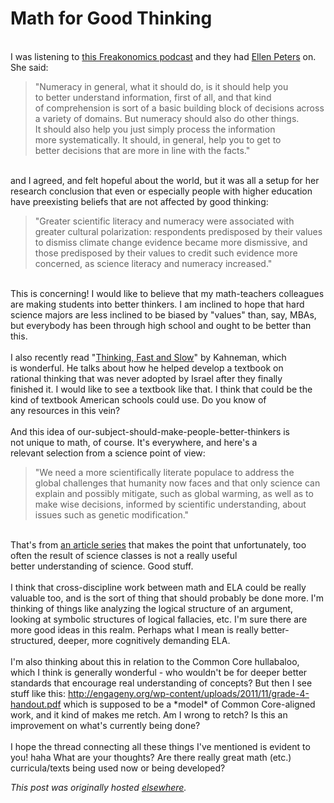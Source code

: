 # Math for Good Thinking

<div>
<br>I was listening to <a href="http://www.freakonomics.com/2011/11/23/the-truth-is-out-there%E2%80%A6isn%E2%80%99t-it-a-new-freakonomics-radio-podcast/">this Freakonomics podcast</a>&#160;and they had <a href="http://faculty.psy.ohio-state.edu/peters/">Ellen Peters</a> on. She said:<br><blockquote class="tr_bq">"Numeracy in general, what it should do, is it should help you to&#160;better understand information, first of all, and that kind of&#160;comprehension is sort of a basic building block of decisions across a&#160;variety of domains. But numeracy should also do other things. It&#160;should also help you just simply process the information more&#160;systematically. It should, in general, help you to get to better&#160;decisions that are more in line with the facts."</blockquote>
<br>and I agreed, and felt hopeful about the world, but it was all a setup&#160;for her research conclusion that even or especially people with&#160;higher education have preexisting beliefs that are not affected by&#160;good thinking:<br><blockquote class="tr_bq">"Greater scientific literacy and numeracy were associated with greater&#160;cultural polarization: respondents predisposed by their values to&#160;dismiss climate change evidence became more dismissive, and those&#160;predisposed by their values to credit such evidence more concerned, as&#160;science literacy and numeracy increased."</blockquote>
<br>This is concerning! I would like to believe that my math-teachers colleagues are making students into better&#160;thinkers. I am inclined to hope that hard science majors are less&#160;inclined to be biased by "values" than, say, MBAs, but everybody has&#160;been through high school and ought to be better than this.<br><br>I also recently read "<a href="http://www.amazon.com/Thinking-Fast-Slow-Daniel-Kahneman/dp/0374275637">Thinking, Fast and Slow</a>" by Kahneman, which is&#160;wonderful. He talks about how he helped develop a textbook on rational&#160;thinking that was never adopted by Israel after they finally finished&#160;it. I would like to see a textbook like that. I think that could be&#160;the kind of textbook American schools could use. Do you know of any&#160;resources in this vein?<br><br>And this idea of our-subject-should-make-people-better-thinkers is not&#160;unique to math, of course. It's everywhere, and here's a relevant&#160;selection from a science point of view:<br><blockquote class="tr_bq">"We need a more scientifically literate populace to address the global&#160;challenges that humanity now faces and that only science can explain&#160;and possibly mitigate, such as global warming, as well as to make wise&#160;decisions, informed by scientific understanding, about issues such as&#160;genetic modification."</blockquote>
<br>That's from <a href="http://www.science20.com/carl_wieman/why_not_try_scientific_approach_science_education">an article series</a> that makes the point that unfortunately,&#160;too often the result of science classes is not a really useful better&#160;understanding of science. Good stuff.<br><br>I think that cross-discipline work between math and ELA could be&#160;really valuable too, and is the sort of thing that should probably be&#160;done more. I'm thinking of things like analyzing the logical structure&#160;of an argument, looking at symbolic structures of logical fallacies,&#160;etc. I'm sure there are more good ideas in this realm. Perhaps what I&#160;mean is really better-structured, deeper, more cognitively demanding&#160;ELA.<br><br>I'm also thinking about this in relation to the Common Core&#160;hullabaloo, which I think is generally wonderful - who wouldn't be for&#160;deeper better standards that encourage real understanding of concepts?&#160;But then I see stuff like this:&#160;<a href="http://engageny.org/wp-content/uploads/2011/11/grade-4-handout.pdf">http://engageny.org/wp-content/uploads/2011/11/grade-4-handout.pdf</a>&#160;which is supposed to be a *model* of Common Core-aligned work, and it&#160;kind of makes me retch. Am I wrong to retch? Is this an improvement on&#160;what's currently being done?<br><br>I hope the thread connecting all these things I've mentioned is&#160;evident to you! haha What are your thoughts? Are there really great&#160;math (etc.) curricula/texts being used now or being developed?<br>
</div>


*This post was originally hosted [elsewhere](http://planspace.blogspot.com/2012/03/math-for-good-thinking.html).*
